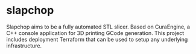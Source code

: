 # slapchop
Slapchop aims to be a fully automated STL slicer. Based on CuraEngine, a C++ console application for 3D printing GCode generation. This project includes deployment Terraform that can be used to setup any underlying infrastructure.
